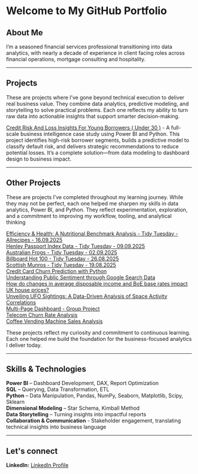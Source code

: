 # Welcome to My GitHub Portfolio  

## About Me  
I’m a seasoned financial services professional transitioning into data analytics, with nearly a decade of experience in client
facing roles across financial operations, mortgage consulting and hospitality. 

---

## Projects
These are projects where I’ve gone beyond technical execution to deliver real business value. They combine data analytics, predictive modeling, and storytelling to solve practical problems. Each one reflects my ability to turn raw data into actionable insights that support smarter decision-making.

[Credit Risk And Loss Insights For Young Borrowers ( Under 30 )](https://github.com/data-aleks/Credit-Risk-And-Loss-Insights-For-Young-Borrowers) - 
A full-scale business intelligence case study using Power BI and Python. This project identifies high-risk borrower segments, builds a predictive model to classify default risk, and delivers strategic recommendations to reduce potential losses. It’s a complete solution—from data modeling to dashboard design to business impact.

---

## Other Projects
These are projects I’ve completed throughout my learning journey. While they may not be perfect, each one helped me sharpen my skills in data analytics, Power BI, and Python. They reflect experimentation, exploration, and a commitment to improving my workflow, tooling, and analytical thinking

[Efficiency & Health: A Nutritional Benchmark Analysis - Tidy Tuesday - Allrecipes - 16.09.2025](https://github.com/data-aleks/Allrecipes_tidy_tusday_16092025)  
[Henley Passport Index Data - Tidy Tuesday - 09.09.2025](https://github.com/data-aleks/henley_passport_index_tidy_tuesday_09_09_09)   
[Australian Frogs - Tidy Tuesday - 02.09.2025](https://github.com/data-aleks/australian_frogs_tidytuesday_02_09_2025)    
[Billboard Hot 100 - Tidy Tuesday - 26.08.2025](https://github.com/data-aleks/billboard_hot100_tidytuesday_26_08_2025)  
[Scottish Munros - Tidy Tuesday - 19.08.2025](https://github.com/data-aleks/scottishmunros_tidytuesday_19_08_2025)   
[Credit Card Churn Prediction with Python](https://github.com/data-aleks/CreditCardChurn-PredictiveModelling)  
[Understanding Public Sentiment through Google Search Data](https://github.com/data-aleks/financial_sentiment_stock_analysis/)  
[How do changes in average disposable income and BoE base rates impact UK house prices?](https://github.com/data-aleks/house_prices_project)  
[Unveiling UFO Sightings: A Data-Driven Analysis of Space Activity Correlations](https://github.com/data-aleks/type_one_ufo_analysis/)  
[Multi-Page Dashboard - Group Project](https://github.com/data-aleks/Multi-Page-Dashboard-Group-Project-)  
[Telecom Churn Rate Analysis](https://github.com/data-aleks/Telecom_churn_rate)  
[Coffee Vending Machine Sales Analysis](https://github.com/data-aleks/coffee_machine_sales)  

These projects reflect my curiosity and commitment to continuous learning. Each one helped me build the foundation for the business-focused analytics I deliver today.

---

## Skills & Technologies  
**Power BI** – Dashboard Development, DAX, Report Optimization  
**SQL** – Querying, Data Transformation, ETL  
**Python** – Data Manipulation, Pandas, NumPy, Seaborn, Matplotlib, Scipy, Sklearn  
**Dimensional Modeling** – Star Schema, Kimball Method  
**Data Storytelling** – Turning insights into impactful reports  
**Collaboration & Communication** - Stakeholder engagement, translating technical insights into business language

---

## Let's connect 
**LinkedIn:** [LinkedIn Profile](https://www.linkedin.com/in/data-aleks/)  

